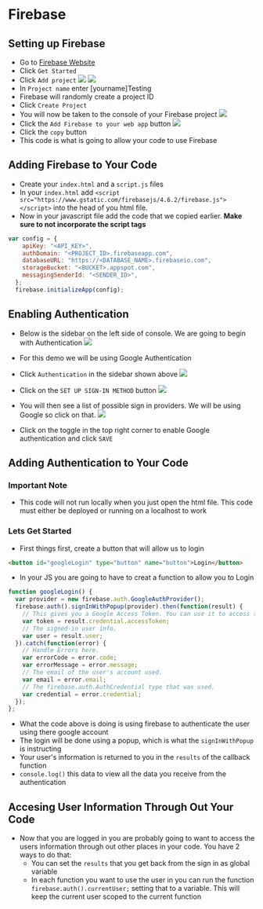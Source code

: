 # Firebase

## Setting up Firebase
* Go to [Firebase Website](https://firebase.google.com/)
* Click `Get Started`
* Click `Add project`
![](./images/addAProject.png)
![](./images/namingProject.png)
* In `Project name` enter [yourname]Testing
* Firebase will randomly create a project ID
* Click `Create Project`
* You will now be taken to the console of your Firebase project
![](./images/console.png)
* Click the `Add Firebase to your web app` button
![](./images/copyScreen.png)
* Click the `copy` button
* This code is what is going to allow your code to use Firebase

## Adding Firebase to Your Code
* Create your `index.html` and a `script.js` files
* In your `index.html` add `<script src="https://www.gstatic.com/firebasejs/4.6.2/firebase.js"></script>` into the head of you html file.
* Now in your javascript file add the code that we copied earlier. **Make sure to not incorporate the script tags**
```js
var config = {
    apiKey: "<API_KEY>",
    authDomain: "<PROJECT_ID>.firebaseapp.com",
    databaseURL: "https://<DATABASE_NAME>.firebaseio.com",
    storageBucket: "<BUCKET>.appspot.com",
    messagingSenderId: "<SENDER_ID>",
  };
  firebase.initializeApp(config);
```

## Enabling Authentication
* Below is the sidebar on the left side of console. We are going to begin with Authentication
![](./images/sideMenu.png)

* For this demo we will be using Google Authentication
* Click `Authentication` in the sidebar shown above
![](./images/clickMethods.png)
* Click on the `SET UP SIGN-IN METHOD` button
![](./images/providers.png)
* You will then see a list of possible sign in providers. We will be using Google so click on that.
![](./images/googleAuth.png)
* Click on the toggle in the top right corner to enable Google authentication and click `SAVE`

## Adding Authentication to Your Code
### **Important Note**
  * This code will not run locally when you just open the html file. This code must either be deployed or running on a localhost to work

### Lets Get Started

  * First things first, create a button that will allow us to login
  ```html
  <button id="googleLogin" type="button" name="button">Login</button>
  ```

  * In your JS you are going to have to creat a function to allow you to Login
  ```js
  function googleLogin() {
    var provider = new firebase.auth.GoogleAuthProvider();
    firebase.auth().signInWithPopup(provider).then(function(result) {
      // This gives you a Google Access Token. You can use it to access the Google API.
      var token = result.credential.accessToken;
      // The signed-in user info.
      var user = result.user;
    }).catch(function(error) {
      // Handle Errors here.
      var errorCode = error.code;
      var errorMessage = error.message;
      // The email of the user's account used.
      var email = error.email;
      // The firebase.auth.AuthCredential type that was used.
      var credential = error.credential;
    });
  };
  ```
  * What the code above is doing is using firebase to authenticate the user using there google account
  * The login will be done using a popup, which is what the `signInWithPopup` is instructing
  * Your user's information is returned to you in the `results` of the callback function
  * `console.log()` this data to view all the data you receive from the authentication

## Accesing User Information Through Out Your Code
  * Now that you are logged in you are probably going to want to access the users information through out other places in your code. You have 2 ways to do that:
    * You can set the `results` that you get back from the sign in as global variable
    * In each function you want to use the user in you can run the function `firebase.auth().currentUser;` setting that to a variable. This will keep the current user scoped to the current function
